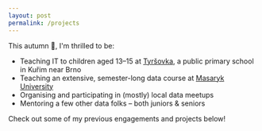 ```yaml
---
layout: post
permalink: /projects
---
```


This autumn 🍂, I'm thrilled to be:
- Teaching IT to children aged 13–15 at [Tyršovka](https://www.tyrsovkakurim.cz/), a public primary school in Kuřim near Brno
- Teaching an extensive, semester-long data course at [Masaryk University](https://www.muni.cz/en)
- Organising and participating in (mostly) local data meetups
- Mentoring a few other data folks – both juniors & seniors

Check out some of my previous engagements and projects below!
